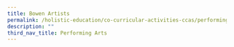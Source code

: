 ```yaml
---
title: Bowen Artists
permalink: /holistic-education/co-curricular-activities-ccas/performing-arts/bowen-artists
description: ""
third_nav_title: Performing Arts
---
```

